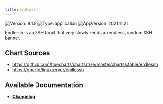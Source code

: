 ```yaml
---
title: endlessh
---
```


![Version: 8.1.8](https://img.shields.io/badge/Version-8.1.8-informational?style=flat-square) ![Type: application](https://img.shields.io/badge/Type-application-informational?style=flat-square) ![AppVersion: 2021.11.21](https://img.shields.io/badge/AppVersion-2021.11.21-informational?style=flat-square)

Endlessh is an SSH tarpit that very slowly sends an endless, random SSH banner.

## Chart Sources

- https://github.com/truecharts/charts/tree/master/charts/stable/endlessh
- https://ghcr.io/linuxserver/endlessh

## Available Documentation

- [**Changelog**](./CHANGELOG.md)
